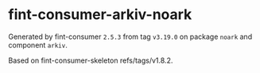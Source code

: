 # fint-consumer-arkiv-noark

Generated by fint-consumer `2.5.3` from tag `v3.19.0` on package `noark` and component `arkiv`.

Based on fint-consumer-skeleton refs/tags/v1.8.2.
